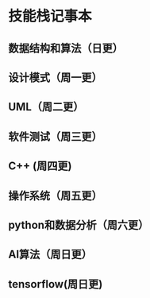 # 技能栈记事本

## 数据结构和算法（日更）

## 设计模式（周一更）

## UML（周二更）

## 软件测试（周三更）

## C++ (周四更)

## 操作系统（周五更）

## python和数据分析（周六更）

## AI算法（周日更）

## tensorflow(周日更)

